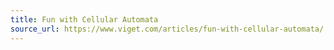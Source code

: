 ```yaml
---
title: Fun with Cellular Automata
source_url: https://www.viget.com/articles/fun-with-cellular-automata/
---
```

